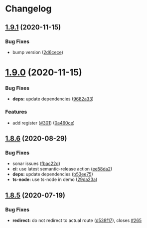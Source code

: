 # Changelog

## [1.9.1](https://github.com/d0whc3r/vue-auth-plugin/compare/v1.9.0...v1.9.1) (2020-11-15)


### Bug Fixes

* bump version ([2d6cece](https://github.com/d0whc3r/vue-auth-plugin/commit/2d6cecec94739f5bd39299ab30db2ef5d70705f7))

# [1.9.0](https://github.com/d0whc3r/vue-auth-plugin/compare/v1.8.6...v1.9.0) (2020-11-15)


### Bug Fixes

* **deps:** update dependencies ([9682a33](https://github.com/d0whc3r/vue-auth-plugin/commit/9682a3355e636dd460aa321ce7484b5b5c938048))


### Features

* add register ([#301](https://github.com/d0whc3r/vue-auth-plugin/issues/301)) ([0a460ce](https://github.com/d0whc3r/vue-auth-plugin/commit/0a460ce6fda87b37f195aefff3e18f00fc2b0937))

## [1.8.6](https://github.com/d0whc3r/vue-auth-plugin/compare/v1.8.5...v1.8.6) (2020-08-29)


### Bug Fixes

* sonar issues ([fbac22d](https://github.com/d0whc3r/vue-auth-plugin/commit/fbac22d56265709c9a5f09b3d8752b497cbd62a8))
* **ci:** use latest semantic-release action ([ee58da2](https://github.com/d0whc3r/vue-auth-plugin/commit/ee58da2d8ad8171134ded489a97f36b4c174d895))
* **deps:** update dependencies ([b53ee75](https://github.com/d0whc3r/vue-auth-plugin/commit/b53ee75748a66a6b75f4e1784dd99c2e92180c7b))
* **ts-node:** use ts-node in demo ([29da23a](https://github.com/d0whc3r/vue-auth-plugin/commit/29da23a6ef2d7dcb6416b15f92fc0ed6e19cd580))

## [1.8.5](https://github.com/d0whc3r/vue-auth-plugin/compare/v1.8.4...v1.8.5) (2020-07-19)


### Bug Fixes

* **redirect:** do not redirect to actual route ([d538f17](https://github.com/d0whc3r/vue-auth-plugin/commit/d538f17562acaa1f9814697afd07046a22fd2c37)), closes [#265](https://github.com/d0whc3r/vue-auth-plugin/issues/265)
